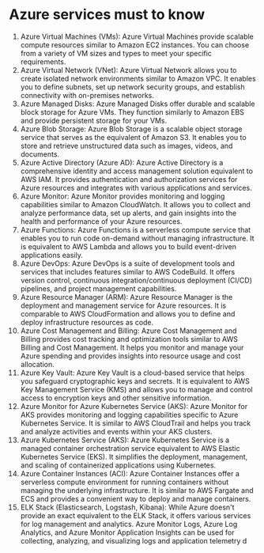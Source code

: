 
# Azure services must to know

1. Azure Virtual Machines (VMs): Azure Virtual Machines provide scalable compute resources similar to Amazon EC2 instances. You can choose from a variety of VM sizes and types to meet your specific requirements.
2. Azure Virtual Network (VNet): Azure Virtual Network allows you to create isolated network environments similar to Amazon VPC. It enables you to define subnets, set up network security groups, and establish connectivity with on-premises networks.
3. Azure Managed Disks: Azure Managed Disks offer durable and scalable block storage for Azure VMs. They function similarly to Amazon EBS and provide persistent storage for your VMs.
4. Azure Blob Storage: Azure Blob Storage is a scalable object storage service that serves as the equivalent of Amazon S3. It enables you to store and retrieve unstructured data such as images, videos, and documents.
5. Azure Active Directory (Azure AD): Azure Active Directory is a comprehensive identity and access management solution equivalent to AWS IAM. It provides authentication and authorization services for Azure resources and integrates with various applications and services.
6. Azure Monitor: Azure Monitor provides monitoring and logging capabilities similar to Amazon CloudWatch. It allows you to collect and analyze performance data, set up alerts, and gain insights into the health and performance of your Azure resources.
7. Azure Functions: Azure Functions is a serverless compute service that enables you to run code on-demand without managing infrastructure. It is equivalent to AWS Lambda and allows you to build event-driven applications easily.
8. Azure DevOps: Azure DevOps is a suite of development tools and services that includes features similar to AWS CodeBuild. It offers version control, continuous integration/continuous deployment (CI/CD) pipelines, and project management capabilities.
9. Azure Resource Manager (ARM): Azure Resource Manager is the deployment and management service for Azure resources. It is comparable to AWS CloudFormation and allows you to define and deploy infrastructure resources as code.
10. Azure Cost Management and Billing: Azure Cost Management and Billing provides cost tracking and optimization tools similar to AWS Billing and Cost Management. It helps you monitor and manage your Azure spending and provides insights into resource usage and cost allocation.
11. Azure Key Vault: Azure Key Vault is a cloud-based service that helps you safeguard cryptographic keys and secrets. It is equivalent to AWS Key Management Service (KMS) and allows you to manage and control access to encryption keys and other sensitive information.
12. Azure Monitor for Azure Kubernetes Service (AKS): Azure Monitor for AKS provides monitoring and logging capabilities specific to Azure Kubernetes Service. It is similar to AWS CloudTrail and helps you track and analyze activities and events within your AKS clusters.
13. Azure Kubernetes Service (AKS): Azure Kubernetes Service is a managed container orchestration service equivalent to AWS Elastic Kubernetes Service (EKS). It simplifies the deployment, management, and scaling of containerized applications using Kubernetes.
14. Azure Container Instances (ACI): Azure Container Instances offer a serverless compute environment for running containers without managing the underlying infrastructure. It is similar to AWS Fargate and ECS and provides a convenient way to deploy and manage containers.
15. ELK Stack (Elasticsearch, Logstash, Kibana): While Azure doesn't provide an exact equivalent to the ELK Stack, it offers various services for log management and analytics. Azure Monitor Logs, Azure Log Analytics, and Azure Monitor Application Insights can be used for collecting, analyzing, and visualizing logs and application telemetry d
